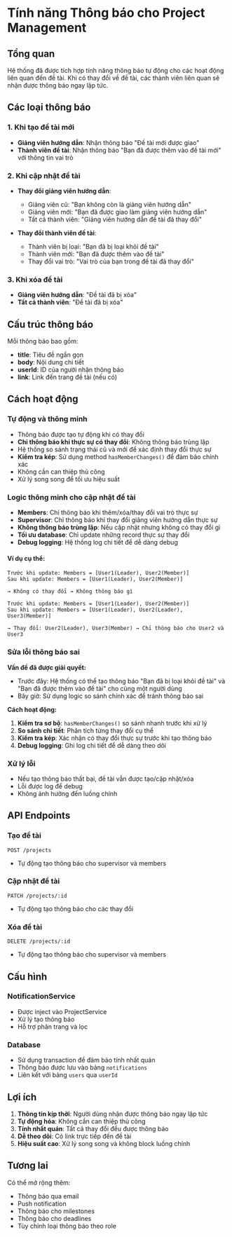 # Tính năng Thông báo cho Project Management

## Tổng quan

Hệ thống đã được tích hợp tính năng thông báo tự động cho các hoạt động liên quan đến đề tài. Khi có thay đổi về đề tài, các thành viên liên quan sẽ nhận được thông báo ngay lập tức.

## Các loại thông báo

### 1. Khi tạo đề tài mới

- **Giảng viên hướng dẫn**: Nhận thông báo "Đề tài mới được giao"
- **Thành viên đề tài**: Nhận thông báo "Bạn đã được thêm vào đề tài mới" với thông tin vai trò

### 2. Khi cập nhật đề tài

- **Thay đổi giảng viên hướng dẫn**:

  - Giảng viên cũ: "Bạn không còn là giảng viên hướng dẫn"
  - Giảng viên mới: "Bạn đã được giao làm giảng viên hướng dẫn"
  - Tất cả thành viên: "Giảng viên hướng dẫn đề tài đã thay đổi"

- **Thay đổi thành viên đề tài**:
  - Thành viên bị loại: "Bạn đã bị loại khỏi đề tài"
  - Thành viên mới: "Bạn đã được thêm vào đề tài"
  - Thay đổi vai trò: "Vai trò của bạn trong đề tài đã thay đổi"

### 3. Khi xóa đề tài

- **Giảng viên hướng dẫn**: "Đề tài đã bị xóa"
- **Tất cả thành viên**: "Đề tài đã bị xóa"

## Cấu trúc thông báo

Mỗi thông báo bao gồm:

- **title**: Tiêu đề ngắn gọn
- **body**: Nội dung chi tiết
- **userId**: ID của người nhận thông báo
- **link**: Link đến trang đề tài (nếu có)

## Cách hoạt động

### Tự động và thông minh

- Thông báo được tạo tự động khi có thay đổi
- **Chỉ thông báo khi thực sự có thay đổi**: Không thông báo trùng lặp
- Hệ thống so sánh trạng thái cũ và mới để xác định thay đổi thực sự
- **Kiểm tra kép**: Sử dụng method `hasMemberChanges()` để đảm bảo chính xác
- Không cần can thiệp thủ công
- Xử lý song song để tối ưu hiệu suất

### Logic thông minh cho cập nhật đề tài

- **Members**: Chỉ thông báo khi thêm/xóa/thay đổi vai trò thực sự
- **Supervisor**: Chỉ thông báo khi thay đổi giảng viên hướng dẫn thực sự
- **Không thông báo trùng lặp**: Nếu cập nhật nhưng không có thay đổi gì
- **Tối ưu database**: Chỉ update những record thực sự thay đổi
- **Debug logging**: Hệ thống log chi tiết để dễ dàng debug

#### Ví dụ cụ thể:

```
Trước khi update: Members = [User1(Leader), User2(Member)]
Sau khi update: Members = [User1(Leader), User2(Member)]

→ Không có thay đổi → Không thông báo gì

Trước khi update: Members = [User1(Leader), User2(Member)]
Sau khi update: Members = [User1(Leader), User2(Leader), User3(Member)]

→ Thay đổi: User2(Leader), User3(Member) → Chỉ thông báo cho User2 và User3
```

### Sửa lỗi thông báo sai

**Vấn đề đã được giải quyết:**

- Trước đây: Hệ thống có thể tạo thông báo "Bạn đã bị loại khỏi đề tài" và "Bạn đã được thêm vào đề tài" cho cùng một người dùng
- Bây giờ: Sử dụng logic so sánh chính xác để tránh thông báo sai

**Cách hoạt động:**

1. **Kiểm tra sơ bộ**: `hasMemberChanges()` so sánh nhanh trước khi xử lý
2. **So sánh chi tiết**: Phân tích từng thay đổi cụ thể
3. **Kiểm tra kép**: Xác nhận có thay đổi thực sự trước khi tạo thông báo
4. **Debug logging**: Ghi log chi tiết để dễ dàng theo dõi

### Xử lý lỗi

- Nếu tạo thông báo thất bại, đề tài vẫn được tạo/cập nhật/xóa
- Lỗi được log để debug
- Không ảnh hưởng đến luồng chính

## API Endpoints

### Tạo đề tài

```http
POST /projects
```

- Tự động tạo thông báo cho supervisor và members

### Cập nhật đề tài

```http
PATCH /projects/:id
```

- Tự động tạo thông báo cho các thay đổi

### Xóa đề tài

```http
DELETE /projects/:id
```

- Tự động tạo thông báo cho supervisor và members

## Cấu hình

### NotificationService

- Được inject vào ProjectService
- Xử lý tạo thông báo
- Hỗ trợ phân trang và lọc

### Database

- Sử dụng transaction để đảm bảo tính nhất quán
- Thông báo được lưu vào bảng `notifications`
- Liên kết với bảng `users` qua `userId`

## Lợi ích

1. **Thông tin kịp thời**: Người dùng nhận được thông báo ngay lập tức
2. **Tự động hóa**: Không cần can thiệp thủ công
3. **Tính nhất quán**: Tất cả thay đổi đều được thông báo
4. **Dễ theo dõi**: Có link trực tiếp đến đề tài
5. **Hiệu suất cao**: Xử lý song song và không block luồng chính

## Tương lai

Có thể mở rộng thêm:

- Thông báo qua email
- Push notification
- Thông báo cho milestones
- Thông báo cho deadlines
- Tùy chỉnh loại thông báo theo role
